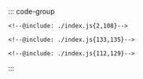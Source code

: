 ::: code-group
```js:line-numbers [JavaScript]
<!--@include: ./index.js{2,108}-->
```

```html:line-numbers [HTML]
<!--@include: ./index.js{133,135}-->
```

```css:line-numbers [index.css]
<!--@include: ./index.js{112,129}-->
```
:::